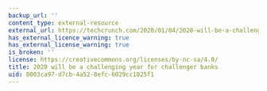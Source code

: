 ```yaml
---
backup_url: ''
content_type: external-resource
external_url: https://techcrunch.com/2020/01/04/2020-will-be-a-challenging-year-for-challenger-banks/
has_external_licence_warning: true
has_external_license_warning: true
is_broken: ''
license: https://creativecommons.org/licenses/by-nc-sa/4.0/
title: 2020 will be a challenging year for challenger banks
uid: 0003ca97-d7cb-4a52-8efc-6029cc1025f1
---
```

